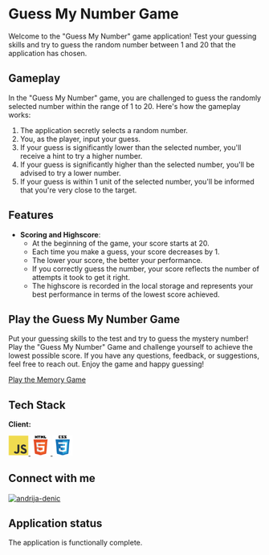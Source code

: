 # Guess My Number Game

Welcome to the "Guess My Number" game application! Test your guessing skills and try to guess the random number between 1 and 20 that the application has chosen.

## Gameplay

In the "Guess My Number" game, you are challenged to guess the randomly selected number within the range of 1 to 20. Here's how the gameplay works:

1. The application secretly selects a random number.
2. You, as the player, input your guess.
3. If your guess is significantly lower than the selected number, you'll receive a hint to try a higher number.
4. If your guess is significantly higher than the selected number, you'll be advised to try a lower number.
5. If your guess is within 1 unit of the selected number, you'll be informed that you're very close to the target.

## Features

- **Scoring and Highscore**:
  - At the beginning of the game, your score starts at 20.
  - Each time you make a guess, your score decreases by 1.
  - The lower your score, the better your performance.
  - If you correctly guess the number, your score reflects the number of attempts it took to get it right.
  - The highscore is recorded in the local storage and represents your best performance in terms of the lowest score achieved.

## Play the Guess My Number Game

Put your guessing skills to the test and try to guess the mystery number! Play the "Guess My Number" Game and challenge yourself to achieve the lowest possible score. If you have any questions, feedback, or suggestions, feel free to reach out. Enjoy the game and happy guessing!

[Play the Memory Game](https://andrijadenic9.github.io/Guess-my-number/)

## Tech Stack

**Client:** 
<p align="left">
<a href="https://developer.mozilla.org/en-US/docs/Web/JavaScript" target="_blank" rel="noreferrer">
<img src="https://raw.githubusercontent.com/devicons/devicon/master/icons/javascript/javascript-original.svg" alt="javascript" width="40" height="40"/>
</a>

<a href="https://www.w3.org/html/" target="_blank" rel="noreferrer">
<img src="https://raw.githubusercontent.com/devicons/devicon/master/icons/html5/html5-original-wordmark.svg" alt="html5" width="40" height="40"/>
</a>

<a href="https://www.w3schools.com/css/" target="_blank" rel="noreferrer">
<img src="https://raw.githubusercontent.com/devicons/devicon/master/icons/css3/css3-original-wordmark.svg" alt="css3" width="40" height="40"/>
</a>
</p>

## Connect with me

<p align="left">
<a href="https://linkedin.com/in/andrija-denic" target="blank"><img align="center" src="https://raw.githubusercontent.com/rahuldkjain/github-profile-readme-generator/master/src/images/icons/Social/linked-in-alt.svg" alt="andrija-denic" height="30" width="40" />
</a>
</p>

## Application status
The application is functionally complete.